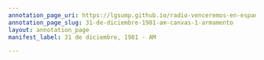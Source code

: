 ```yaml
---
annotation_page_uri: https://lgsump.github.io/radio-venceremos-en-espanol/annotations/31-de-diciembre-1981-am-canvas-1-armamento.json
annotation_page_slug: 31-de-diciembre-1981-am-canvas-1-armamento
layout: annotation_page
manifest_label: 31 de diciembre, 1981 - AM

---
```

